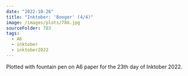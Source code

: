 ```yaml
---
date: "2022-10-26"
title: "Inktober: 'Booger' (4/4)"
image: /images/plots/786.jpg
sourceFolder: 783
tags:
  - A6
  - inktober
  - inktober2022
---
```


Plotted with fountain pen on A6 paper for the 23th day of Inktober 2022.
